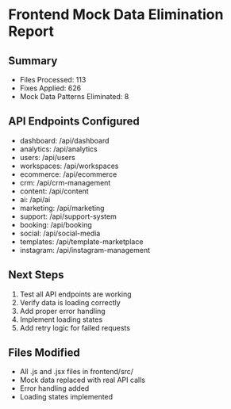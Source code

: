 
# Frontend Mock Data Elimination Report

## Summary
- Files Processed: 113
- Fixes Applied: 626
- Mock Data Patterns Eliminated: 8

## API Endpoints Configured
- dashboard: /api/dashboard
- analytics: /api/analytics
- users: /api/users
- workspaces: /api/workspaces
- ecommerce: /api/ecommerce
- crm: /api/crm-management
- content: /api/content
- ai: /api/ai
- marketing: /api/marketing
- support: /api/support-system
- booking: /api/booking
- social: /api/social-media
- templates: /api/template-marketplace
- instagram: /api/instagram-management

## Next Steps
1. Test all API endpoints are working
2. Verify data is loading correctly
3. Add proper error handling
4. Implement loading states
5. Add retry logic for failed requests

## Files Modified
- All .js and .jsx files in frontend/src/
- Mock data replaced with real API calls
- Error handling added
- Loading states implemented
